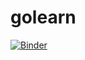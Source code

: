 # golearn
[![Binder](https://mybinder.org/badge.svg)](https://mybinder.org/v2/gh/techtide/golearn.git/master)
